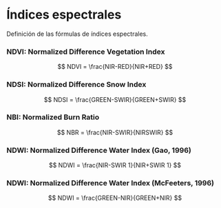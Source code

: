 # Índices espectrales

Definición de las fórmulas de índices espectrales.

### NDVI: Normalized Difference Vegetation Index

$$
NDVI = \frac{NIR-RED}{NIR+RED}
$$

### NDSI: Normalized Difference Snow Index

$$
NDSI = \frac{GREEN-SWIR}{GREEN+SWIR}
$$

### NBI: Normalized Burn Ratio

$$
NBR = \frac{NIR-SWIR}{NIRSWIR}
$$

### NDWI: Normalized Difference Water Index (Gao, 1996)

$$
NDWI = \frac{NIR-SWIR 1}{NIR+SWIR 1}
$$

### NDWI: Normalized Difference Water Index (McFeeters, 1996)

$$
NDWI = \frac{GREEN-NIR}{GREEN+NIR}
$$